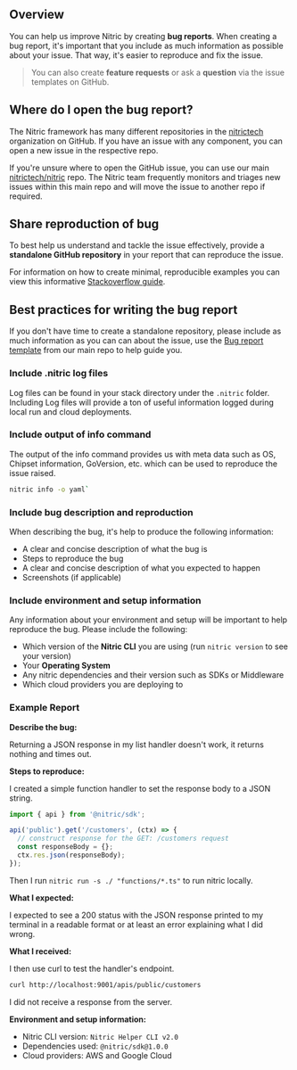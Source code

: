 ## Overview

You can help us improve Nitric by creating **bug reports**. When creating a bug report, it's important that you include as much information as possible about your issue. That way, it's easier to reproduce and fix the issue.

> You can also create **feature requests** or ask a **question** via the issue templates on GitHub.

## Where do I open the bug report?

The Nitric framework has many different repositories in the <a href="https://github.com/nitrictech" target="_blank">nitrictech</a> organization on GitHub. If you have an issue with any component, you can open a new issue in the respective repo.

If you're unsure where to open the GitHub issue, you can use our main <a href="https://github.com/nitrictech/nitric" target="_blank">nitrictech/nitric</a> repo. The Nitric team frequently monitors and triages new issues within this main repo and will move the issue to another repo if required.

## Share reproduction of bug

To best help us understand and tackle the issue effectively, provide a **standalone GitHub repository** in your report that can reproduce the issue.

For information on how to create minimal, reproducible examples you can view this informative <a href="https://stackoverflow.com/help/minimal-reproducible-example" target="_blank">Stackoverflow guide</a>.

## Best practices for writing the bug report

If you don't have time to create a standalone repository, please include as much information as you can can about the issue, use the <a href="https://github.com/nitrictech/nitric/issues/new?assignees=&labels=&template=bug_report.md&title=%27Create%20bug%20report%27" target="_blank">Bug report template</a> from our main repo to help guide you.

### Include .nitric log files

Log files can be found in your stack directory under the `.nitric` folder.
Including Log files will provide a ton of useful information logged during local run and cloud deployments.

### Include output of info command

The output of the info command provides us with meta data such as OS, Chipset information, GoVersion, etc. which can be used to reproduce the issue raised.

```bash
nitric info -o yaml`
```

### Include bug description and reproduction

When describing the bug, it's help to produce the following information:

- A clear and concise description of what the bug is
- Steps to reproduce the bug
- A clear and concise description of what you expected to happen
- Screenshots (if applicable)

### Include environment and setup information

Any information about your environment and setup will be important to help reproduce the bug. Please include the following:

- Which version of the **Nitric CLI** you are using (run `nitric version` to see your version)
- Your **Operating System**
- Any nitric dependencies and their version such as SDKs or Middleware
- Which cloud providers you are deploying to

### Example Report

**Describe the bug:**

Returning a JSON response in my list handler doesn't work, it returns nothing and times out.

**Steps to reproduce:**

I created a simple function handler to set the response body to a JSON string.

```typescript
import { api } from '@nitric/sdk';

api('public').get('/customers', (ctx) => {
  // construct response for the GET: /customers request
  const responseBody = {};
  ctx.res.json(responseBody);
});
```

Then I run `nitric run -s ./ "functions/*.ts"` to run nitric locally.

**What I expected:**

I expected to see a 200 status with the JSON response printed to my terminal in a readable format or at least an error explaining what I did wrong.

**What I received:**

I then use curl to test the handler's endpoint.

```bash
curl http://localhost:9001/apis/public/customers
```

I did not receive a response from the server.

**Environment and setup information:**

- Nitric CLI version: `Nitric Helper CLI v2.0`
- Dependencies used: `@nitric/sdk@1.0.0`
- Cloud providers: AWS and Google Cloud
